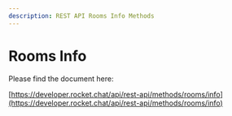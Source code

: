 ```yaml
---
description: REST API Rooms Info Methods
---
```


# Rooms Info

Please find the document here: 

[https://developer.rocket.chat/api/rest-api/methods/rooms/info](https://developer.rocket.chat/api/rest-api/methods/rooms/info)

